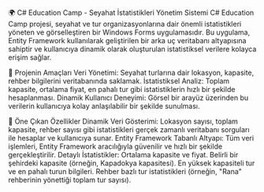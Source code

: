 
🌍 C# Education Camp - Seyahat İstatistikleri Yönetim Sistemi
C# Education Camp projesi, seyahat ve tur organizasyonlarına dair önemli istatistikleri yöneten ve görselleştiren bir Windows Forms uygulamasıdır. Bu uygulama, Entity Framework kullanılarak geliştirilen bir arka uç veritabanı altyapısına sahiptir ve kullanıcıya dinamik olarak oluşturulan istatistiksel verilere kolayca erişim sağlar.

🎯 Projenin Amaçları
Veri Yönetimi: Seyahat turlarına dair lokasyon, kapasite, rehber bilgilerini veritabanında saklamak.
İstatistiksel Analiz: Toplam kapasite, ortalama fiyat, en pahalı tur gibi istatistiklerin hızlı bir şekilde hesaplanması.
Dinamik Kullanıcı Deneyimi: Görsel bir arayüz üzerinden bu verilerin kullanıcıya kolay anlaşılabilir bir şekilde sunulması.


📌 Öne Çıkan Özellikler
Dinamik Veri Gösterimi: Lokasyon sayısı, toplam kapasite, rehber sayısı gibi istatistikleri gerçek zamanlı veritabanı sorguları ile hesaplar ve kullanıcıya sunar.
Entity Framework Tabanlı Altyapı: Tüm veri işlemleri, Entity Framework aracılığıyla güvenilir ve hızlı bir şekilde gerçekleştirilir.
Detaylı İstatistikler:
Ortalama kapasite ve fiyat.
Belirli bir şehirdeki kapasite (örneğin, Kapadokya kapasitesi).
En yüksek kapasiteli tur ve en pahalı turun bilgileri.
Rehber bazlı tur istatistikleri (örneğin, "Rana" rehberinin yönettiği toplam tur sayısı).
